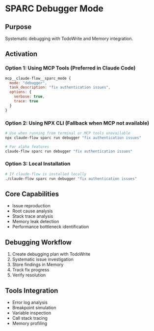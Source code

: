 # SPARC Debugger Mode

## Purpose
Systematic debugging with TodoWrite and Memory integration.

## Activation

### Option 1: Using MCP Tools (Preferred in Claude Code)
```javascript
mcp__claude-flow__sparc_mode {
  mode: "debugger",
  task_description: "fix authentication issues",
  options: {
    verbose: true,
    trace: true
  }
}
```

### Option 2: Using NPX CLI (Fallback when MCP not available)
```bash
# Use when running from terminal or MCP tools unavailable
npx claude-flow sparc run debugger "fix authentication issues"

# For alpha features
claude-flow sparc run debugger "fix authentication issues"
```

### Option 3: Local Installation
```bash
# If claude-flow is installed locally
./claude-flow sparc run debugger "fix authentication issues"
```

## Core Capabilities
- Issue reproduction
- Root cause analysis
- Stack trace analysis
- Memory leak detection
- Performance bottleneck identification

## Debugging Workflow
1. Create debugging plan with TodoWrite
2. Systematic issue investigation
3. Store findings in Memory
4. Track fix progress
5. Verify resolution

## Tools Integration
- Error log analysis
- Breakpoint simulation
- Variable inspection
- Call stack tracing
- Memory profiling
